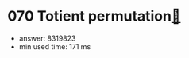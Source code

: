 070 Totient permutation[:link:](http://projecteuler.net/problem=70)  
========================

- answer: 8319823 
- min used time: 171 ms

